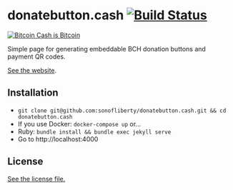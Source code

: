 # donatebutton.cash [![Build Status](https://travis-ci.com/sonofliberty/donatebutton.cash.svg?branch=master)](https://travis-ci.com/sonofliberty/donatebutton.cash)

[![Bitcoin Cash is Bitcoin](https://donatebutton.cash/assets/images/BCH.png)](https://donatebutton.cash)

Simple page for generating embeddable BCH donation buttons and payment QR codes.

[See the website](https://donatebutton.cash).

## Installation

* ``git clone git@github.com:sonofliberty/donatebutton.cash.git && cd donatebutton.cash``
* If you use Docker: ``docker-compose up`` or...
* Ruby: ``bundle install && bundle exec jekyll serve``
* Go to http://localhost:4000

## License

[See the license file.](./LICENSE.md)
